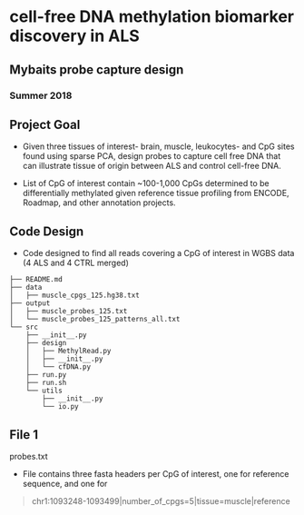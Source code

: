 # cell-free DNA methylation biomarker discovery in ALS
## Mybaits probe capture design
### Summer 2018


## Project Goal

* Given three tissues of interest- brain, muscle, leukocytes- and CpG sites found using sparse PCA, design probes to capture cell free DNA that can illustrate tissue of origin between ALS and control cell-free DNA.

* List of CpG of interest contain ~100-1,000 CpGs determined to be differentially methylated given reference tissue profiling from ENCODE, Roadmap, and other annotation projects.  

## Code Design

* Code designed to find all reads covering a CpG of interest in WGBS data (4 ALS and 4 CTRL merged)

```
├── README.md
├── data
│   ├── muscle_cpgs_125.hg38.txt
├── output
│   ├── muscle_probes_125.txt
│   └── muscle_probes_125_patterns_all.txt
└── src
    ├── __init__.py
    ├── design
    │   ├── MethylRead.py
    │   ├── __init__.py
    │   └── cfDNA.py
    ├── run.py
    ├── run.sh
    └── utils
        ├── __init__.py
        └── io.py
```




## File 1
probes.txt




* File contains three fasta headers per CpG of interest, one for reference sequence, and one for
>chr1:1093248-1093499|number_of_cpgs=5|tissue=muscle|reference
